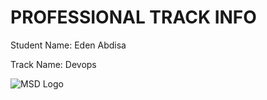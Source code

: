 # PROFESSIONAL TRACK INFO

Student Name:	Eden Abdisa

Track Name: Devops

![MSD Logo](assets/msd-6th-batch-logo.png "MSD 6th Batch Logo")
